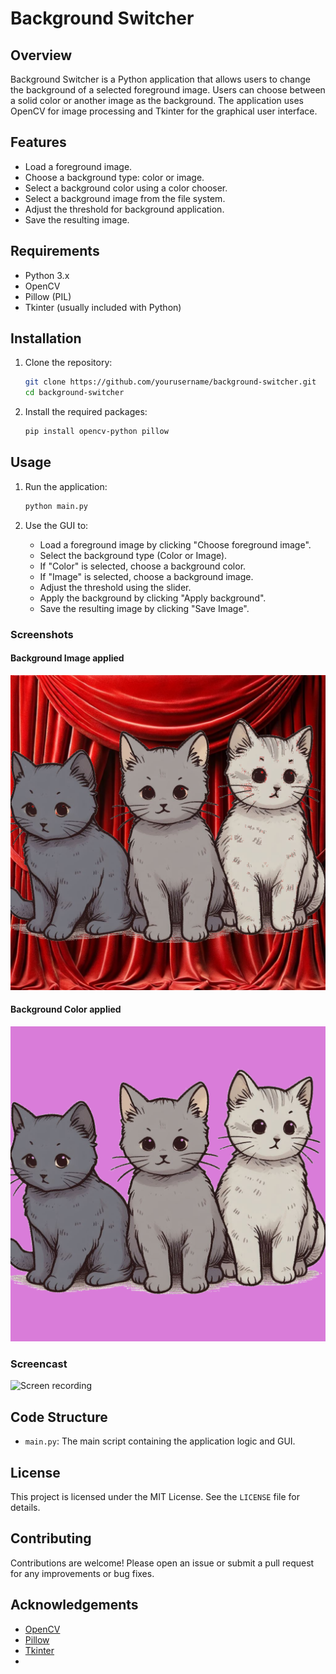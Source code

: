 # Background Switcher

## Overview

Background Switcher is a Python application that allows users to change the background of a selected foreground image. Users can choose between a solid color or another image as the background. The application uses OpenCV for image processing and Tkinter for the graphical user interface.

## Features

- Load a foreground image.
- Choose a background type: color or image.
- Select a background color using a color chooser.
- Select a background image from the file system.
- Adjust the threshold for background application.
- Save the resulting image.

## Requirements

- Python 3.x
- OpenCV
- Pillow (PIL)
- Tkinter (usually included with Python)

## Installation

1. Clone the repository:
    ```sh
    git clone https://github.com/yourusername/background-switcher.git
    cd background-switcher
    ```

2. Install the required packages:
    ```sh
    pip install opencv-python pillow
    ```

## Usage

1. Run the application:
    ```sh
    python main.py
    ```

2. Use the GUI to:
    - Load a foreground image by clicking "Choose foreground image".
    - Select the background type (Color or Image).
    - If "Color" is selected, choose a background color.
    - If "Image" is selected, choose a background image.
    - Adjust the threshold using the slider.
    - Apply the background by clicking "Apply background".
    - Save the resulting image by clicking "Save Image".

### Screenshots

#### Background Image applied
![Background Image](assets/cat-show.png)

#### Background Color applied
![Background Color](assets/pink-cats.png)

### Screencast

![Screen recording](assets/screencast.gif)

## Code Structure

- `main.py`: The main script containing the application logic and GUI.

## License

This project is licensed under the MIT License. See the `LICENSE` file for details.

## Contributing

Contributions are welcome! Please open an issue or submit a pull request for any improvements or bug fixes.

## Acknowledgements

- [OpenCV](https://opencv.org/)
- [Pillow](https://python-pillow.org/)
- [Tkinter](https://wiki.python.org/moin/TkInter)
- 